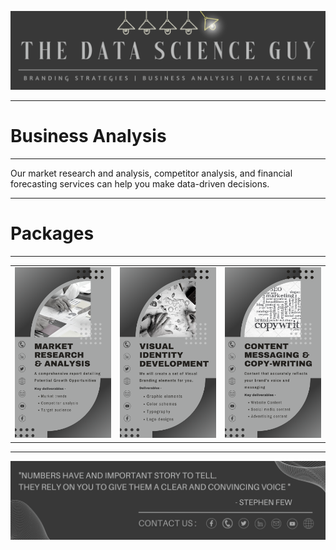 <p align="center"><a href="https://github.com/Mihir-Ai-lab/The_Data_Science_Guy"><img src="https://github.com/Mihir-Ai-lab/The_Data_Science_Guy/blob/main/Images/Notebook%20Header.png"></a></p>

---
# Business Analysis
---

Our market research and analysis, competitor analysis, and financial forecasting services can help you make data-driven decisions.

---
# Packages
---
| | | |
|:--|:--|:--|
| <a href="https://wa.me/p/8833672030036565/917021684214"><img src="https://github.com/Mihir-Ai-lab/The_Data_Science_Guy/blob/main/Services/Business%20Analysis/Market%20research%20%26%20Analysis.png"> | <a href="https://wa.me/p/6331874763546790/917021684214"><img src="https://github.com/Mihir-Ai-lab/The_Data_Science_Guy/blob/main/Services/Branding/Visual%20Identity%20Development.png"> | <a href="https://wa.me/p/6096295790450483/917021684214"><img src="https://github.com/Mihir-Ai-lab/The_Data_Science_Guy/blob/main/Services/Branding/Messaging%20%26%20Copywriting.png">

---
<p align="center"><a href="https://thedatascienceguy.go.studio/"><img src="https://github.com/Mihir-Ai-lab/The_Data_Science_Guy/blob/main/Images/Notebook%20Footer.png"></a></p>

